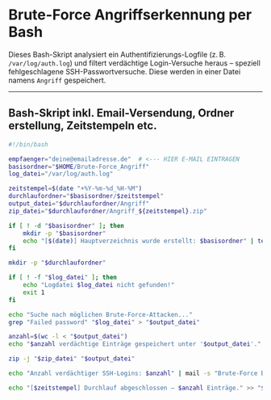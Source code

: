 
# Brute-Force Angriffserkennung per Bash 

Dieses Bash-Skript analysiert ein Authentifizierungs-Logfile (z. B. `/var/log/auth.log`) und filtert verdächtige Login-Versuche heraus – speziell fehlgeschlagene SSH-Passwortversuche. Diese werden in einer Datei namens `Angriff` gespeichert.

---

## Bash-Skript inkl. Email-Versendung, Ordner erstellung, Zeitstempeln etc.

```bash
#!/bin/bash

empfaenger="deine@emailadresse.de"  # <--- HIER E-MAIL EINTRAGEN
basisordner="$HOME/Brute-Force_Angriff"
log_datei="/var/log/auth.log"

zeitstempel=$(date "+%Y-%m-%d_%H-%M")
durchlaufordner="$basisordner/$zeitstempel"
output_datei="$durchlaufordner/Angriff"
zip_datei="$durchlaufordner/Angriff_${zeitstempel}.zip"

if [ ! -d "$basisordner" ]; then
    mkdir -p "$basisordner"
    echo "[$(date)] Hauptverzeichnis wurde erstellt: $basisordner" | tee -a "$HOME/brute_force_init.log"
fi

mkdir -p "$durchlaufordner"

if [ ! -f "$log_datei" ]; then
    echo "Logdatei $log_datei nicht gefunden!"
    exit 1
fi

echo "Suche nach möglichen Brute-Force-Attacken..."
grep "Failed password" "$log_datei" > "$output_datei"

anzahl=$(wc -l < "$output_datei")
echo "$anzahl verdächtige Einträge gespeichert unter '$output_datei'."

zip -j "$zip_datei" "$output_datei"

echo "Anzahl verdächtiger SSH-Logins: $anzahl" | mail -s "Brute-Force Bericht $zeitstempel" -A "$zip_datei" "$empfaenger"

echo "[$zeitstempel] Durchlauf abgeschlossen – $anzahl Einträge." >> "$basisordner/cronlog.txt"

